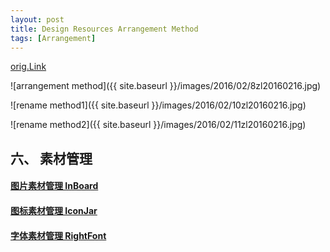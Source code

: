 ```yaml
---
layout: post
title: Design Resources Arrangement Method
tags: [Arrangement]
---
```


[orig.Link](http://www.uisdc.com/design-resources-arrangement-method)

![arrangement method]({{ site.baseurl }}/images/2016/02/8zl20160216.jpg)

<!--more-->

![rename method1]({{ site.baseurl }}/images/2016/02/10zl20160216.jpg)

![rename method2]({{ site.baseurl }}/images/2016/02/11zl20160216.jpg)

六、 素材管理
------

#### [图片素材管理 InBoard](http://www.uisdc.com/image-management-inboard)

#### [图标素材管理 IconJar](http://www.uisdc.com/icon-manage-tool-iconjar)

#### [字体素材管理 RightFont](http://www.uisdc.com/font-manage-tool-rightfont)

